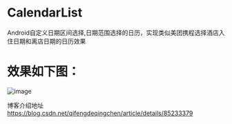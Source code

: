 # CalendarList
Android自定义日期区间选择,日期范围选择的日历，实现类似美团携程选择酒店入住日期和离店日期的日历效果
# 效果如下图：
![image](https://img-blog.csdnimg.cn/20181224145328435.gif)

博客介绍地址 https://blog.csdn.net/qifengdeqingchen/article/details/85233379

